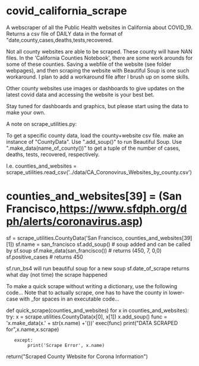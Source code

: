 # covid_california_scrape
 A webscraper of all the Public Health websites in California about COVID_19.
 Returns a csv file of DAILY data in the format of
 "date,county,cases,deaths,tests,recovered.

 Not all county websites are able to be scraped. These county will have NAN files.
 In the 'California Counties Notebook', there are some work arounds for some of
 these counties. Saving a webfile of the website (see folder webpages), and
 then scraping the website with Beautiful Soup is one such workaround. I plan
 to add a workaround file after I brush up on some skills.

 Other county websites use images or dashboards to give updates on the latest
 covid data and accessing the website is your best bet.  

 Stay tuned for dashboards and graphics, but please start using the data to make
 your own.

A note on scrape_utilities.py:

To get a specific county data, load the county+website csv file.
make an instance of "CountyData". Use ".add_soup()" to run Beautiful Soup. Use ".make_data(name_of_county())" to 
get a tuple of the number of cases, deaths, tests, recovered, respectively. 

I.e. 
counties_and_websites = scrape_utilities.read_csv('../data/CA_Coronovirus_Websites_by_county.csv')
# counties_and_websites[39] = (San Francisco,https://www.sfdph.org/dph/alerts/coronavirus.asp)
sf = scrape_utilities.CountyData('San Francisco, counties_and_websites[39][1])
sf.name = san_francisco
sf.add_soup() # soup added and can be called by sf.soup
sf.make_data(san_francisco()) # returns (450, 7, 0,0)
sf.positive_cases # returns 450

sf.run_bs4 will run beautiful soup for a new soup
sf.date_of_scrape returns what day (not time) the scrape happened

To make a quick scrape without writing a dictionary, use the following code...
Note that to actually scrape, one has to have the county in lower-case with _for spaces
in an executable code...

def quick_scrape(counties_and_websites)
   for x in counties_and_websites):
       try: 
           x = scrape.utilities.CountyData(x[0], x[1])
           x.add_soup()
           func = 'x.make_data(x.' + str(x.name) +'())'
           exec(func)
           print("DATA SCRAPED for",x.name,x.scrape)
        
       except:
            print('Scrape Error', x.name)
return("Scraped County Website for Corona Information")
 
